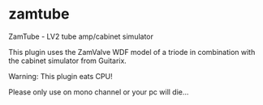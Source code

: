 zamtube
=======

ZamTube - LV2 tube amp/cabinet simulator

This plugin uses the ZamValve WDF model of a triode in combination 
with the cabinet simulator from Guitarix.

Warning: This plugin eats CPU!

Please only use on mono channel or your pc will die...


